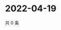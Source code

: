 # 2022-04-19

共 0 条

<!-- BEGIN WEIBO -->
<!-- 最后更新时间 Tue Apr 19 2022 19:13:43 GMT+0800 (China Standard Time) -->

<!-- END WEIBO -->
